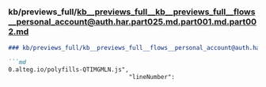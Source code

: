 ### kb/previews_full/kb__previews_full__kb__previews_full__flows__personal_account@auth.har.part025.md.part001.md.part002.md

```md
### kb/previews_full/kb__previews_full__flows__personal_account@auth.har.part025.md.part001.md (part 002)

```md
0.alteg.io/polyfills-QTIMGMLN.js",
                                  "lineNumber": 
```

```

```
